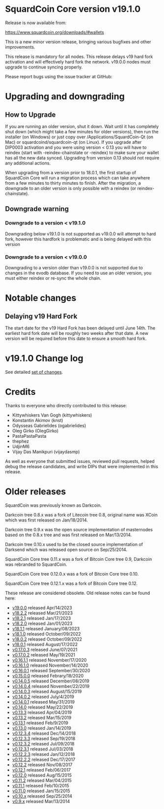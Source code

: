 # SquardCoin Core version v19.1.0

Release is now available from:

  <https://www.squardcoin.org/downloads/#wallets>

This is a new minor version release, bringing various bugfixes and other improvements.

This release is mandatory for all nodes. This release delays v19 hard fork activation and
will effectively hard fork the network. v19.0.0 nodes must upgrade to continue syncing properly.

Please report bugs using the issue tracker at GitHub:

  </issues>


# Upgrading and downgrading

## How to Upgrade

If you are running an older version, shut it down. Wait until it has completely
shut down (which might take a few minutes for older versions), then run the
installer (on Windows) or just copy over /Applications/SquardCoin-Qt (on Mac) or
squardcoind/squardcoin-qt (on Linux). If you upgrade after DIP0003 activation and you were
using version < 0.13 you will have to reindex (start with -reindex-chainstate
or -reindex) to make sure your wallet has all the new data synced. Upgrading
from version 0.13 should not require any additional actions.

When upgrading from a version prior to 18.0.1, the
first startup of SquardCoin Core will run a migration process which can take anywhere
from a few minutes to thirty minutes to finish. After the migration, a
downgrade to an older version is only possible with a reindex
(or reindex-chainstate).

## Downgrade warning

### Downgrade to a version < v19.1.0
Downgrading below v19.1.0 is not supported as v19.0.0 will attempt to hard fork, however this hardfork is problematic
and is being delayed with this version

### Downgrade to a version < v19.0.0
Downgrading to a version older than v19.0.0 is not supported due to changes in the evodb database. If you need to use an older version, you must either reindex or re-sync the whole chain.

# Notable changes

## Delaying v19 Hard Fork

The start date for the v19 Hard Fork has been delayed until June 14th. The earliest hard fork date will be roughly two
weeks after that date. A new version will be required before this date to ensure a smooth hard fork.

# v19.1.0 Change log

See detailed [set of changes](/compare/v19.0.0...squardcoinpay:v19.1.0).

# Credits

Thanks to everyone who directly contributed to this release:

- Kittywhiskers Van Gogh (kittywhiskers)
- Konstantin Akimov (knst)
- Odysseas Gabrielides (ogabrielides)
- Oleg Girko (OlegGirko)
- PastaPastaPasta
- thephez
- UdjinM6
- Vijay Das Manikpuri (vijaydasmp)

As well as everyone that submitted issues, reviewed pull requests, helped debug the release candidates, and write DIPs that were implemented in this release.

# Older releases

SquardCoin was previously known as Darkcoin.

Darkcoin tree 0.8.x was a fork of Litecoin tree 0.8, original name was XCoin
which was first released on Jan/18/2014.

Darkcoin tree 0.9.x was the open source implementation of masternodes based on
the 0.8.x tree and was first released on Mar/13/2014.

Darkcoin tree 0.10.x used to be the closed source implementation of Darksend
which was released open source on Sep/25/2014.

SquardCoin Core tree 0.11.x was a fork of Bitcoin Core tree 0.9,
Darkcoin was rebranded to SquardCoin.

SquardCoin Core tree 0.12.0.x was a fork of Bitcoin Core tree 0.10.

SquardCoin Core tree 0.12.1.x was a fork of Bitcoin Core tree 0.12.

These release are considered obsolete. Old release notes can be found here:

- [v19.0.0](/blob/master/doc/release-notes/squardcoin/release-notes-19.0.0.md) released Apr/14/2023
- [v18.2.2](/blob/master/doc/release-notes/squardcoin/release-notes-18.2.2.md) released Mar/21/2023
- [v18.2.1](/blob/master/doc/release-notes/squardcoin/release-notes-18.2.1.md) released Jan/17/2023
- [v18.2.0](/blob/master/doc/release-notes/squardcoin/release-notes-18.2.0.md) released Jan/01/2023
- [v18.1.1](/blob/master/doc/release-notes/squardcoin/release-notes-18.1.1.md) released January/08/2023
- [v18.1.0](/blob/master/doc/release-notes/squardcoin/release-notes-18.1.0.md) released October/09/2022
- [v18.0.2](/blob/master/doc/release-notes/squardcoin/release-notes-18.0.2.md) released October/09/2022
- [v18.0.1](/blob/master/doc/release-notes/squardcoin/release-notes-18.0.1.md) released August/17/2022
- [v0.17.0.3](/blob/master/doc/release-notes/squardcoin/release-notes-0.17.0.3.md) released June/07/2021
- [v0.17.0.2](/blob/master/doc/release-notes/squardcoin/release-notes-0.17.0.2.md) released May/19/2021
- [v0.16.1.1](/blob/master/doc/release-notes/squardcoin/release-notes-0.16.1.1.md) released November/17/2020
- [v0.16.1.0](/blob/master/doc/release-notes/squardcoin/release-notes-0.16.1.0.md) released November/14/2020
- [v0.16.0.1](/blob/master/doc/release-notes/squardcoin/release-notes-0.16.0.1.md) released September/30/2020
- [v0.15.0.0](/blob/master/doc/release-notes/squardcoin/release-notes-0.15.0.0.md) released Febrary/18/2020
- [v0.14.0.5](/blob/master/doc/release-notes/squardcoin/release-notes-0.14.0.5.md) released December/08/2019
- [v0.14.0.4](/blob/master/doc/release-notes/squardcoin/release-notes-0.14.0.4.md) released November/22/2019
- [v0.14.0.3](/blob/master/doc/release-notes/squardcoin/release-notes-0.14.0.3.md) released August/15/2019
- [v0.14.0.2](/blob/master/doc/release-notes/squardcoin/release-notes-0.14.0.2.md) released July/4/2019
- [v0.14.0.1](/blob/master/doc/release-notes/squardcoin/release-notes-0.14.0.1.md) released May/31/2019
- [v0.14.0](/blob/master/doc/release-notes/squardcoin/release-notes-0.14.0.md) released May/22/2019
- [v0.13.3](/blob/master/doc/release-notes/squardcoin/release-notes-0.13.3.md) released Apr/04/2019
- [v0.13.2](/blob/master/doc/release-notes/squardcoin/release-notes-0.13.2.md) released Mar/15/2019
- [v0.13.1](/blob/master/doc/release-notes/squardcoin/release-notes-0.13.1.md) released Feb/9/2019
- [v0.13.0](/blob/master/doc/release-notes/squardcoin/release-notes-0.13.0.md) released Jan/14/2019
- [v0.12.3.4](/blob/master/doc/release-notes/squardcoin/release-notes-0.12.3.4.md) released Dec/14/2018
- [v0.12.3.3](/blob/master/doc/release-notes/squardcoin/release-notes-0.12.3.3.md) released Sep/19/2018
- [v0.12.3.2](/blob/master/doc/release-notes/squardcoin/release-notes-0.12.3.2.md) released Jul/09/2018
- [v0.12.3.1](/blob/master/doc/release-notes/squardcoin/release-notes-0.12.3.1.md) released Jul/03/2018
- [v0.12.2.3](/blob/master/doc/release-notes/squardcoin/release-notes-0.12.2.3.md) released Jan/12/2018
- [v0.12.2.2](/blob/master/doc/release-notes/squardcoin/release-notes-0.12.2.2.md) released Dec/17/2017
- [v0.12.2](/blob/master/doc/release-notes/squardcoin/release-notes-0.12.2.md) released Nov/08/2017
- [v0.12.1](/blob/master/doc/release-notes/squardcoin/release-notes-0.12.1.md) released Feb/06/2017
- [v0.12.0](/blob/master/doc/release-notes/squardcoin/release-notes-0.12.0.md) released Aug/15/2015
- [v0.11.2](/blob/master/doc/release-notes/squardcoin/release-notes-0.11.2.md) released Mar/04/2015
- [v0.11.1](/blob/master/doc/release-notes/squardcoin/release-notes-0.11.1.md) released Feb/10/2015
- [v0.11.0](/blob/master/doc/release-notes/squardcoin/release-notes-0.11.0.md) released Jan/15/2015
- [v0.10.x](/blob/master/doc/release-notes/squardcoin/release-notes-0.10.0.md) released Sep/25/2014
- [v0.9.x](/blob/master/doc/release-notes/squardcoin/release-notes-0.9.0.md) released Mar/13/2014

